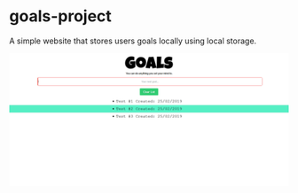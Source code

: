 # goals-project
A simple website that stores users goals locally using local storage.



![Goals Screenshot](https://raw.githubusercontent.com/benjcodes/goal-project/master/screenshots/screenshot.png)
      

